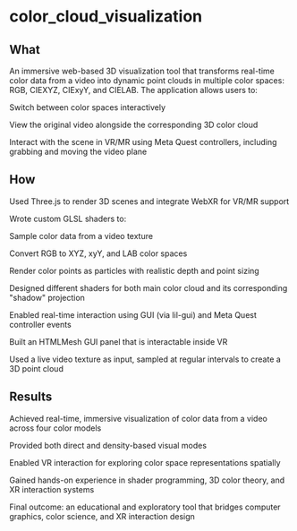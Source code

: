 # color_cloud_visualization
## What
An immersive web-based 3D visualization tool that transforms real-time color data from a video into dynamic point clouds in multiple color spaces: RGB, CIEXYZ, CIExyY, and CIELAB. The application allows users to:

Switch between color spaces interactively

View the original video alongside the corresponding 3D color cloud

Interact with the scene in VR/MR using Meta Quest controllers, including grabbing and moving the video plane

## How
Used Three.js to render 3D scenes and integrate WebXR for VR/MR support

Wrote custom GLSL shaders to:

Sample color data from a video texture

Convert RGB to XYZ, xyY, and LAB color spaces

Render color points as particles with realistic depth and point sizing

Designed different shaders for both main color cloud and its corresponding "shadow" projection

Enabled real-time interaction using GUI (via lil-gui) and Meta Quest controller events

Built an HTMLMesh GUI panel that is interactable inside VR

Used a live video texture as input, sampled at regular intervals to create a 3D point cloud

## Results
Achieved real-time, immersive visualization of color data from a video across four color models

Provided both direct and density-based visual modes

Enabled VR interaction for exploring color space representations spatially

Gained hands-on experience in shader programming, 3D color theory, and XR interaction systems

Final outcome: an educational and exploratory tool that bridges computer graphics, color science, and XR interaction design
